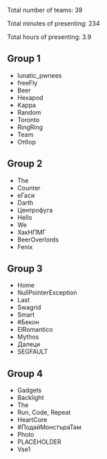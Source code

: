 Total number of teams: 39

Total minutes of presenting: 234

Total hours of presenting: 3.9

## Group 1

* lunatic_pwnees
* freeFly
* Beer
* Hexapod
* Kappa
* Random
* Toronto
* RingRing
* Team
* Отбор


## Group 2

* The
* Counter
* еГаси
* Darth
* Центрофуга
* Hello
* We
* ХакНПМГ
* BeerOverlords
* Fenix


## Group 3

* Home
* NullPointerException
* Last
* Swagrid
* Smart
* #Бекон
* ElRomantico
* Mythos
* Далеци
* SEGFAULT


## Group 4

* Gadgets
* Backlight
* The
* Run, Code, Repeat
* HeartCore
* #ПодайМонстъраТам
* Photo
* PLACEHOLDER
* Vse1

